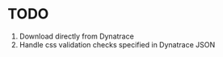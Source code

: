 # TODO

1. Download directly from Dynatrace
2. Handle css validation checks specified in Dynatrace JSON
